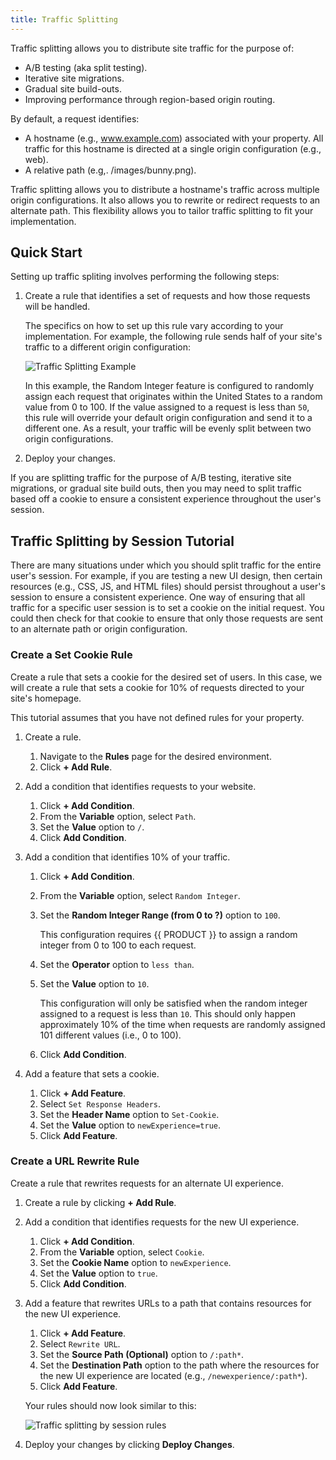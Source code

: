 ```yaml
---
title: Traffic Splitting 
---
```


Traffic splitting allows you to distribute site traffic for the purpose of:

-   A/B testing (aka split testing).
-   Iterative site migrations.
-   Gradual site build-outs.
-   Improving performance through region-based origin routing.

By default, a request identifies:

-   A hostname (e.g., www.example.com) associated with your property. All traffic for this hostname is directed at a single origin configuration (e.g., web).
-   A relative path (e.g,. /images/bunny.png). 

Traffic splitting allows you to distribute a hostname's traffic across multiple origin configurations. It also allows you to rewrite or redirect requests to an alternate path. This flexibility allows you to tailor traffic splitting to fit your implementation. 

## Quick Start

Setting up traffic spliting involves performing the following steps:

1.  Create a rule that identifies a set of requests and how those requests will be handled.

    The specifics on how to set up this rule vary according to your implementation. For example, the following rule sends half of your site's traffic to a different origin configuration:

    ![Traffic Splitting Example](/images/v7/performance/traffic-splitting-50-50.png?width=450)

    <Callout type="info">

      In this example, the Random Integer feature is configured to randomly assign each request that originates within the United States to a random value from 0 to 100. If the value assigned to a request is less than `50`, this rule will override your default origin configuration and send it to a different one. As a result, your traffic will be evenly split between two origin configurations.

    </Callout>
    
2.  Deploy your changes.

<Callout type="important">

  If you are splitting traffic for the purpose of A/B testing, iterative site migrations, or gradual site build outs, then you may need to split traffic based off a cookie to ensure a consistent experience throughout the user's session. 

</Callout>

## Traffic Splitting by Session Tutorial

There are many situations under which you should split traffic for the entire user's session. For example, if you are testing a new UI design, then certain resources (e.g., CSS, JS, and HTML files) should persist throughout a user's session to ensure a consistent experience. One way of ensuring that all traffic for a specific user session is to set a cookie on the initial request. You could then check for that cookie to ensure that only those requests are sent to an alternate path or origin configuration.

### Create a Set Cookie Rule

Create a rule that sets a cookie for the desired set of users. In this case, we will create a rule that sets a cookie for 10% of requests directed to your site's homepage.

<Callout type="info">

  This tutorial assumes that you have not defined rules for your property.

</Callout>

1.  Create a rule.

    1.  Navigate to the **Rules** page for the desired environment.
    2.  Click **+ Add Rule**.

2.  Add a condition that identifies requests to your website.

    1.  Click **+ Add Condition**.
    2.  From the **Variable** option, select `Path`.
    3.  Set the **Value** option to `/`.
    4.  Click **Add Condition**.

3.  Add a condition that identifies 10% of your traffic.

    1.  Click **+ Add Condition**.
    2.  From the **Variable** option, select `Random Integer`.
    3.  Set the **Random Integer Range (from 0 to ?)** option to `100`.

        <Callout type="info">

          This configuration requires {{ PRODUCT }} to assign a random integer from 0 to 100 to each request.

        </Callout>

    4.  Set the **Operator** option to `less than`.
    4.  Set the **Value** option to `10`.

        <Callout type="info">

          This configuration will only be satisfied when the random integer assigned to a request is less than `10`. This should only happen approximately 10% of the time when requests are randomly assigned 101 different values (i.e., 0 to 100).

        </Callout>

    5.  Click **Add Condition**.

4.  Add a feature that sets a cookie.

    1.  Click **+ Add Feature**.
    2.  Select `Set Response Headers`.
    3.  Set the **Header Name** option to `Set-Cookie`.
    4.  Set the **Value** option to `newExperience=true`.
    5.  Click **Add Feature**.

### Create a URL Rewrite Rule

Create a rule that rewrites requests for an alternate UI experience.

1.  Create a rule by clicking **+ Add Rule**.

2.  Add a condition that identifies requests for the new UI experience.

    1.  Click **+ Add Condition**.
    2.  From the **Variable** option, select `Cookie`.
    3.  Set the **Cookie Name** option to `newExperience`.
    4.  Set the **Value** option to `true`.
    5.  Click **Add Condition**.

3.  Add a feature that rewrites URLs to a path that contains resources for the new UI experience.

    1.  Click **+ Add Feature**.
    2.  Select `Rewrite URL`.
    3.  Set the **Source Path (Optional)** option to `/:path*`.
    4.  Set the **Destination Path** option to the path where the resources for the new UI experience are located (e.g., `/newexperience/:path*`).
    5.  Click **Add Feature**.

    Your rules should now look similar to this:

    ![Traffic splitting by session rules](/images/v7/performance/traffic-splitting-session-tutorial-complete.png)

5.  Deploy your changes by clicking **Deploy Changes**.